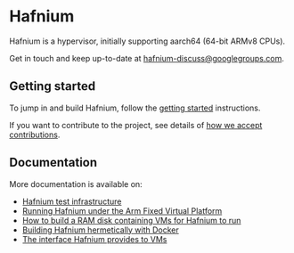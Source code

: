 # Hafnium

Hafnium is a hypervisor, initially supporting aarch64 (64-bit ARMv8 CPUs).

Get in touch and keep up-to-date at
[hafnium-discuss@googlegroups.com](https://groups.google.com/forum/#!forum/hafnium-discuss).

## Getting started

To jump in and build Hafnium, follow the
[getting started](docs/GettingStarted.md) instructions.

If you want to contribute to the project, see details of
[how we accept contributions](CONTRIBUTING.md).

## Documentation

More documentation is available on:

*   [Hafnium test infrastructure](docs/Testing.md)
*   [Running Hafnium under the Arm Fixed Virtual Platform](docs/FVP.md)
*   [How to build a RAM disk containing VMs for Hafnium to run](docs/HafniumRamDisk.md)
*   [Building Hafnium hermetically with Docker](docs/HermeticBuild.md)
*   [The interface Hafnium provides to VMs](docs/VmInterface.md)
